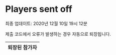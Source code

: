 # Players sent off
최종 업데이트: 2020년 12월 10일 19시 12분


제출 코드에서 오류가 발생하는 경우 자동으로 퇴장됩니다.


| 퇴장된 참가자 |
|:---:|